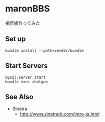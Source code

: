 # maronBBS
掲示板作ってみた

## Set up
```
bundle install --path=vender/bundle
```

## Start Servers
```
mysql.server start
bundle exec shotgun
```

## See Also
* Sinatra
  * http://www.sinatrarb.com/intro-ja.html
